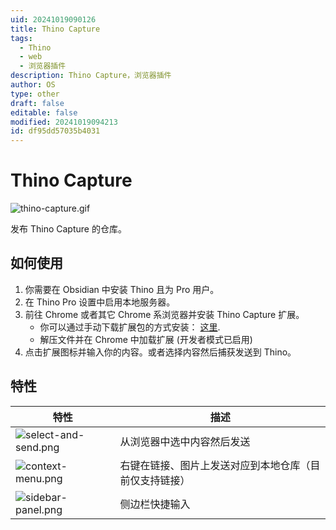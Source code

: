 ```yaml
---
uid: 20241019090126
title: Thino Capture
tags:
  - Thino
  - web
  - 浏览器插件
description: Thino Capture，浏览器插件
author: OS
type: other
draft: false
editable: false
modified: 20241019094213
id: df95dd57035b4031
---
```


# Thino Capture

![thino-capture.gif](https://cdn.pkmer.cn/images/thino-capture.gif!pkmer)

发布 Thino Capture 的仓库。

## 如何使用

1. 你需要在 Obsidian 中安装 Thino 且为 Pro 用户。
2. 在 Thino Pro 设置中启用本地服务器。
3. 前往 Chrome 或者其它 Chrome 系浏览器并安装 Thino Capture 扩展。
    - 你可以通过手动下载扩展包的方式安装： [这里](https://github.com/Quorafind/Thino-Capture-Releases/releases/latest).
    - 解压文件并在 Chrome 中加载扩展 (开发者模式已启用)
4. 点击扩展图标并输入你的内容。或者选择内容然后捕获发送到 Thino。

## 特性

| 特性                                                                                                            | 描述                          |
|---------------------------------------------------------------------------------------------------------------|-----------------------------|
| ![select-and-send.png](https://cdn.pkmer.cn/images/select-and-send.png!pkmer)| 从浏览器中选中内容然后发送               |
| ![context-menu.png](https://cdn.pkmer.cn/images/context-menu.png!pkmer)   | 右键在链接、图片上发送对应到本地仓库（目前仅支持链接） |
| ![sidebar-panel.png](https://cdn.pkmer.cn/images/sidebar-panel.png!pkmer)   | 侧边栏快捷输入                     |